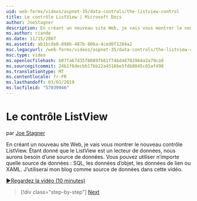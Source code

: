 ```yaml
---
uid: web-forms/videos/aspnet-35/data-controls/the-listview-control
title: Le contrôle ListView | Microsoft Docs
author: JoeStagner
description: En créant un nouveau site Web, je vais vous montrer le nouveau contrôle ListView. Étant donné que le ListView est un lecteur de données, nous aurons besoin d’une source de données. Vous pouvez utiliser toutes les données...
ms.author: riande
ms.date: 11/15/2007
ms.assetid: ab1bcde8-898b-487b-806a-4ced0f1284a2
msc.legacyurl: /web-forms/videos/aspnet-35/data-controls/the-listview-control
msc.type: video
ms.openlocfilehash: b07fa67d35f0089f661f746d48702964a2a79ca9
ms.sourcegitcommit: 24b1f6decbb17bb22a45166e5fdb0845c65af498
ms.translationtype: MT
ms.contentlocale: fr-FR
ms.lasthandoff: 03/01/2019
ms.locfileid: "57039946"
---
```

<a name="the-listview-control"></a>Le contrôle ListView
====================
par [Joe Stagner](https://github.com/JoeStagner)

En créant un nouveau site Web, je vais vous montrer le nouveau contrôle ListView. Étant donné que le ListView est un lecteur de données, nous aurons besoin d’une source de données. Vous pouvez utiliser n’importe quelle source de données : SQL, les données d’objet, les données de lien ou XAML. J’utiliserai mon blog comme source de données dans cette vidéo.

[&#9654;Regardez la vidéo (10 minutes)](https://channel9.msdn.com/Blogs/ASP-NET-Site-Videos/the-listview-control)

> [!div class="step-by-step"]
> [Next](the-datapager-control.md)
